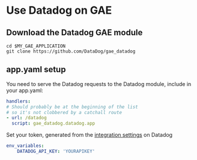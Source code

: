 # Use Datadog on GAE

## Download the Datadog GAE module

```
cd $MY_GAE_APPLICATION
git clone https://github.com/DataDog/gae_datadog
```

## app.yaml setup

You need to serve the Datadog requests to the Datadog module, include in your app.yaml:
```yaml
handlers:
# Should probably be at the beginning of the list
# so it's not clobbered by a catchall route
- url: /datadog
  script: gae_datadog.datadog.app
```

Set your token, generated from the [integration settings](https://app.datadoghq.com/account/settings#integrations/google_app_engine) on Datadog
```yaml
env_variables:
    DATADOG_API_KEY: 'YOURAPIKEY'
```
